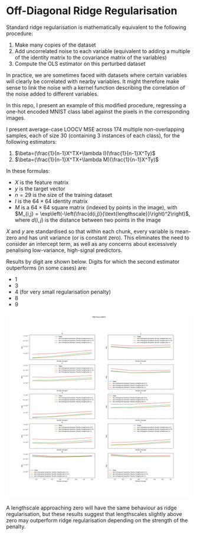 # Off-Diagonal Ridge Regularisation
Standard ridge regularisation is mathematically equivalent to the following procedure:
1. Make many copies of the dataset
2. Add uncorrelated noise to each variable (equivalent to adding a multiple of the identity matrix to the covariance matrix of the variables)
3. Compute the OLS estimator on this perturbed dataset

In practice, we are sometimes faced with datasets where certain variables will clearly be correlated with nearby variables. It might therefore make sense to link the noise with a kernel function describing the correlation of the noise added to different variables.

In this repo, I present an example of this modified procedure, regressing a one-hot encoded MNIST class label against the pixels in the corresponding images.

I present average-case LOOCV MSE across 174 multiple non-overlapping samples, each of size 30 (containing 3 instances of each class), for the following estimators:
1. $\beta=(\frac{1}{n-1}X^TX+\lambda I)(\frac{1}{n-1}X^Ty)$
2. $\beta=(\frac{1}{n-1}X^TX+\lambda M)(\frac{1}{n-1}X^Ty)$

In these formulas:
- $X$ is the feature matrix
- $y$ is the target vector
- $n=29$ is the size of the training dataset
- $I$ is the $64 \times 64$ identity matrix
- $M$ is a $64\times 64$ square matrix (indexed by points in the image), with $M_{i,j} = \exp\left(-\left(\frac{d(i,j)}{\text{lengthscale}}\right)^2\right)$, where $d(i,j)$ is the distance between two points in the image

$X$ and $y$ are standardised so that within each chunk, every variable is mean-zero and has unit variance (or is constant zero). This eliminates the need to consider an intercept term, as well as any concerns about excessively penalising low-variance, high-signal predictors.

Results by digit are shown below. Digits for which the second estimator outperforms (in some cases) are:
- 1
- 3
- 4 (for very small regularisation penalty)
- 8
- 9

![Results](https://github.com/odenpetersen/offdiagonal-ridge/raw/main/output/mse_loocv.png)

A lengthscale approaching zero will have the same behaviour as ridge regularisation, but these results suggest that lengthscales slightly above zero may outperform ridge regularisation depending on the strength of the penalty.
